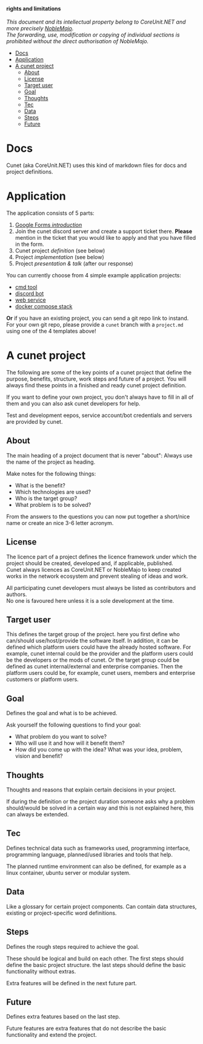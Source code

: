 #### **rights and limitations**  
*This document and its intellectual property belong to CoreUnit.NET and more precisely [NobleMajo](https://github.com/noblemajo).*  
*The forwarding, use, modification or copying of individual sections is prohibited without the direct authorisation of NobleMajo.*

- [Docs](#docs)
- [Application](#application)
- [A cunet project](#a-cunet-project)
  - [About](#about)
  - [License](#license)
  - [Target user](#target-user)
  - [Goal](#goal)
  - [Thoughts](#thoughts)
  - [Tec](#tec)
  - [Data](#data)
  - [Steps](#steps)
  - [Future](#future)

# Docs
Cunet (aka CoreUnit.NET) uses this kind of markdown files for docs and project definitions.

# Application
The application consists of 5 parts:
1. [Google Forms *introduction*](https://forms.gle/Jo4hYGeW8ZCQRBES7)
2. Join the cunet discord server and create a support ticket there. **Please** mention in the ticket that you would like to apply and that you have filled in the form.
3. Cunet project *definition* (see below)
4. Project *implementation* (see below)
5. Project *presentation & talk* (after our response)

You can currently choose from 4 simple example application projects:
- [cmd tool](./basic-cmd-tool.md)
- [discord bot](./basic-discord-bot.md)
- [web service](./basic-web-service.md)
- [docker compose stack](./basic-docker-compose-stack.md)

**Or** if you have an existing project, you can send a git repo link to instand.  
For your own git repo, please provide a `cunet` branch with a `project.md` using one of the 4 templates above!


# A cunet project
The following are some of the key points of a cunet project that define the purpose, benefits, structure, work steps and future of a project.
You will always find these points in a finished and ready cunet project definition.

If you want to define your own project, you don't always have to fill in all of them and you can also ask cunet developers for help.

Test and development eepos, service account/bot credentials and servers are provided by cunet.

## About
The main heading of a project document that is never "about": Always use the name of the project as heading.

Make notes for the following things:
- What is the benefit?
- Which technologies are used?
- Who is the target group?
- What problem is to be solved?

From the answers to the questions you can now put together a short/nice name or create an nice 3-6 letter acronym.

## License
The licence part of a project defines the licence framework under which the project should be created, developed and, if applicable, published.  
Cunet always licences as CoreUnit.NET or NobleMajo to keep created works in the network ecosystem and prevent stealing of ideas and work.

All participating cunet developers must always be listed as contributors and authors.  
No one is favoured here unless it is a sole development at the time.

## Target user
This defines the target group of the project.
here you first define who can/should use/host/provide the software itself.
In addition, it can be defined which platform users could have the already hosted software.
For example, cunet internal could be the provider and the platform users could be the developers or the mods of cunet.
Or the target group could be defined as cunet internal/external and enterprise companies.
Then the platform users could be, for example, cunet users, members and enterprise customers or platform users.

## Goal
Defines the goal and what is to be achieved.

Ask yourself the following questions to find your goal:
- What problem do you want to solve?
- Who will use it and how will it benefit them?
- How did you come up with the idea? What was your idea, problem, vision and benefit?

## Thoughts
Thoughts and reasons that explain certain decisions in your project.

If during the definition or the project duration someone asks why a problem should/would be solved in a certain way and this is not explained here, this can always be extended.

## Tec
Defines technical data such as frameworks used, programming interface, programming language, planned/used libraries and tools that help.

The planned runtime environment can also be defined, for example as a linux container, ubuntu server or modular system.

## Data
Like a glossary for certain project components.
Can contain data structures, existing or project-specific word definitions.

## Steps
Defines the rough steps required to achieve the goal.

These should be logical and build on each other.
The first steps should define the basic project structure.
the last steps should define the basic functionality without extras.

Extra features will be defined in the next future part.

## Future
Defines extra features based on the last step.

Future features are extra features that do not describe the basic functionality and extend the project.
